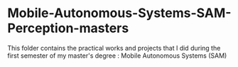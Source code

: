 # Mobile-Autonomous-Systems-SAM-Perception-masters
This folder contains the practical works and projects that I did during the first semester of my master's degree : Mobile Autonomous Systems (SAM)
